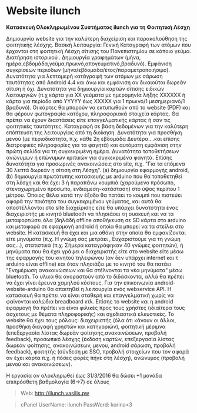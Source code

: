 Website ilunch
=======

**Κατασκευή Ολοκληρωμένου Συστήματος ilunch για τη Φοιτητική Λέσχη**

Δημιουργία website για την καλύτερη διαχείριση και παρακολούθηση της φοιτητικής λέσχης. Βασική λειτουργία: Γενική Καταγραφή των ατόμων που έρχονται στη φοιτητική Λέσχη σίτισης του Πανεπιστημίου σε κάποιο γεύμα. Διατήρηση ιστορικού . Δημιουργία γραφημάτων (μήνα, ημέρα,εβδομάδα,γεύμα,πρωινό,απογευματινό,βραδυνό). Εμφάνιση συγκρίσεων περιόδων (μήνα/εβδομάδα/έτος/παραμετροποιήσιμο). Δυνατότητα για λεπτομερή κατάγραφή των ατόμων με σάρωση ταυτότητας από Android 4.4 και άνω και εμφάνιση αν δικαιούται δωρεάν σίτιση ή όχι. Δυνατότητα για δημιουργία καρτών σίτισης ειδικών λειτουργιών (π.χ κάρτα για ΧΧ γεύματα με ημερομηνία λήξης ΧΧΧΧΧΧ ή κάρτα για περίοδο από ΥΥΥΥΥ έως ΧΧΧΧΧ για 1 πρωινό/1 μεσημεριανό/1 βραδυνό). Οι κάρτες θα μπορούν να εκτυπωθούν από το website (PDF) και θα φέρουν φωτογραφία κατόχου, πληροφοριακά στοιχεία κάρτας. Θα πρέπει να έχουν διαστάσεις είτε επαγγελματικής κάρτας ή σαν τις φοιτητικές ταυτότητες. Καταγραφή σε βάση δεδομένων για την καλύτερη επόπτευση της λειτουργίας από τη διοίκηση. Δυνατότητα για προσθήκη μενού (με περιοδικότητα, π.χ. κάθε 2η εβδομάδα Δευτέρα....και επίσης διατροφικές πληροφορίες για τα φαγητά) και αυτόματη εμφάνιση στην πρώτη σελίδα για τη συγκεκριμένη ημέρα. Δυνατότητα τοποθετήσεων ανώνυμων ή επώνυμων κριτικών για συγκεκριμένα φαγητά. Επίσης δυνατότητα για προσωρινές ανακοινώσεις στο site, π.χ. "Για τα επόμενα 30 λεπτά δωρεάν η σίτιση στη Λέσχη". (a) δημιουργία εφαρμογής android, (b) δημιουργία πρωτότυπης κατασκευής με arduino που θα τοποθετηθεί στη λέσχη και θα έχει 3 ή παραπάνω κουμπιά (χαρούμενο πρόσωπο, στεναχωρημένο πρόσωπο, ενδιάμεση-κατάσταση) στο ύψος περίπου 1 μέτρου. Όποιος θέλει κατά την έξοδο θα πατάει το κουμπί που πιστεύει αφορά την ποιότητα του συγκεκριμένου γεύματος, και αυτά θα αποστέλλονται στο site διαχείρισης είτε θα υπάρχει δυνατότητα ένας διαχειριστής με κινητό bluetooth να πλησιάσει τη συσκευή και να τα μεταφορτώσει όλα (δηλάδή offline αποθήκευση σε SD κάρτα στο arduino και μεταφορά σε εφαρμογή android ή οποία θα μπορεί να τα στείλει στο website. Η κατασκευή θα έχει και μια οθόνη στην οποία θα εμφανίζονται είτε μηνύματα (π.χ. Η γνώμη σας μετράει , Ευχαριστούμε για τη γνώμη σας...), στατιστικά (π.χ. Σήμερα καταγράφηκαν 40 γνώμες φοιτητών), ή μηνύματα που θα έχει γράψει ο διαχειριστής είτε στο website είτε μέσω της εφαρμογής του κινητού τηλεφώνου (αν δεν υπάρχει internet και τ arduino είναι offline) και όταν πλησιάζει με το κινητό του θα πατάει "Ενημέρωση ανακοινώσεων και θα στέλνονται τα νέα μηνύματα" μέσω bluetooth. Τα υλικά θα αγοραστούν από το διδάσκοντα, αλλά θα πρέπει να έχει γίνει έρευνα χαμηλού κόστους. Για την επικοινωνία android-website-arduino θα απαιτηθεί η λειτουργία ενός webservice API. H κατασκευή θα πρέπει να είναι σταθερή και επαγγελματική χωρίς να φαίνονται καλώδια breadboard κτλ. Επίσης το website και η android εφαρμογή θα πρέπει να είναι φιλικές προς τους χρήστες (ιδιαίτερα τους άσχετους με θέματα πληροφορικής) και σχεδιαστικά ελκυστικές. Το website θα έχει τους ρόλους: διαχειριστής (όλα ότι κάνουν οι άλλοι, προσθήκη διαγαφή χρηστών και κατηγοριών), φοιτητική μέριμνα (επεξεργασία λίστας δωρεάν φοίτησης,ανακοινώσεων, προβολή feedback), προσωπικό λέσχης (έκδοση καρτών, επεξεργασία λίστας δωρεάν φοίτησης, ανακοινώσεων, μενου, android σάρωση, προβολή feedback), φοιτητής (σύνδεση με SSO, προβολή στοιχείων που τον αφορά αν έχει κάρτα π.χ. ή πόσες φορές πήγε στη λέσχη), ανώνυμος (προβολή μενού και ανακοινώσεων).

Η εργασία αν ολοκληρωθεί έως 31/3/2016 θα δώσει +1 μονάδα επιπρόσθετη βαθμολογία (6->7) σε όλους

> Web:        http://ilunch.vasilis.pw          

>cPanel
>UserName: ilunch
>PassWord: korina<3                                     
